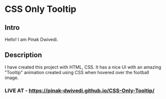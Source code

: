 # CSS Only Tooltip

## Intro

Hello! I am Pinak Dwivedi.

## Description

I have created this project with HTML, CSS.
It has a nice UI with an amazing "Tooltip" animation created using CSS when hovered over the football image.

### LIVE AT - https://pinak-dwivedi.github.io/CSS-Only-Tooltip/
